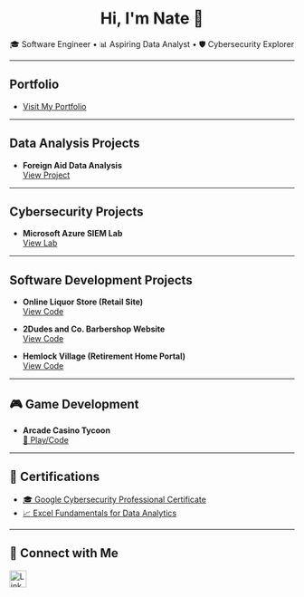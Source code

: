 <h1 align="center">Hi, I'm Nate 👋</h1>

<p align="center">
  🎓 Software Engineer • 📊 Aspiring Data Analyst • 🛡️ Cybersecurity Explorer  
</p>

---

##  Portfolio  
-  [Visit My Portfolio](https://github.com/barneybro/Barnhart_Portfolio)

---

##  Data Analysis Projects  
- **Foreign Aid Data Analysis**  
  [ View Project](https://github.com/barneybro/Foreign-Aid-Data-Analysis)

---

##  Cybersecurity Projects  
- **Microsoft Azure SIEM Lab**  
  [View Lab](https://github.com/barneybro/SIEM_In_Azure)

---

##  Software Development Projects  
- **Online Liquor Store (Retail Site)**  
  [View Code](https://github.com/barneybro/Online-Liquor-Store)

- **2Dudes and Co. Barbershop Website**  
  [View Code](https://github.com/barneybro/2Dudes-and-Co-Barbershop)

- **Hemlock Village (Retirement Home Portal)**  
  [View Code](https://github.com/barneybro/HemlockVillage)

---

## 🎮 Game Development  
- **Arcade Casino Tycoon**  
  [🎰 Play/Code](https://github.com/barneybro/ArcadeCasinoTycoon)

---

## 📜 Certifications  
- [🎓 Google Cybersecurity Professional Certificate](https://www.coursera.org/account/accomplishments/specialization/UYNX9LW4JNEK)  
- [📈 Excel Fundamentals for Data Analytics](https://www.coursera.org/account/accomplishments/verify/1F5TEMT089KY)

---

## 🤝 Connect with Me  

<a href="https://www.linkedin.com/in/nathan-barnhart-9b6647294/">
  <img align="left" alt="LinkedIn" width="30px" src="https://cdn.jsdelivr.net/npm/simple-icons@v5/icons/linkedin.svg" />
</a>
